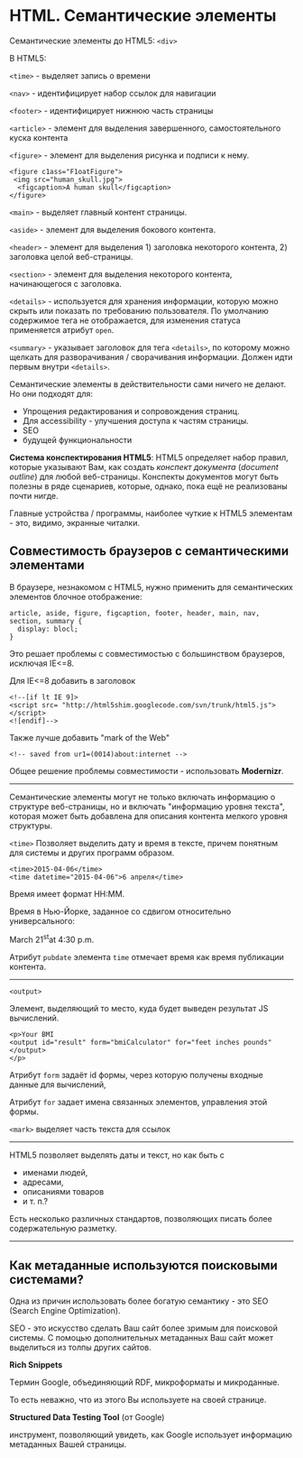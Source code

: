 # HTML. Семантические элементы

Семантические элементы до HTML5: `<div>` 

В HTML5:

`<time>` - выделяет запись о времени 

`<nav>` - идентифицирует набор ссылок для навигации 

`<footer>` - идентифицирует нижнюю часть страницы 

`<article>` - элемент для выделения завершенного, самостоятельного куска контента 

`<figure>` - элемент для выделения рисунка и подписи к нему. 

```
<figure c1ass="F1oatFigure"> 
 <img src="human_skull.jpg"> 
  <figcaption>А human skull</figcaption> 
</figure> 
```

`<main>` - выделяет главный контент страницы. 

`<aside>` - элемент для выделения бокового контента. 

`<header>` - элемент для выделения 1) заголовка некоторого контента, 2) заголовка целой веб-страницы. 

`<section>` - элемент для выделения некоторого контента, начинающегося с заголовка. 

`<details>` - используется для хранения информации, которую можно скрыть или показать по требованию пользователя. По умолчанию содержимое тега не отображается, для изменения статуса применяется атрибут `ореn`. 

`<summary>` - указывает заголовок для тега `<details>`, по которому можно щелкать для разворачивания / сворачивания информации. Должен идти первым внутри `<details>`. 

Семантические элементы в действительности сами ничего не делают. Но они подходят для: 

* Упрощения редактирования и сопровождения страниц. 
* Для accessibility - улучшения доступа к частям страницы. 
* SЕО 
* будущей функциональности 

__Система конспектирования НТМL5__: НТМL5 определяет набор правил, которые указывают Вам, как создать _конспект документа_ (_document outline_) для любой веб-страницы. Конспекты документов могут быть полезны в ряде сценариев, которые, однако, пока ещё не реализованы почти нигде. 

Главные устройства / программы, наиболее чуткие к НТМL5 элементам - это, видимо, экранные читалки. 

## Совместимость браузеров с семантическими элементами

В браузере, незнакомом с НТМL5, нужно применить для семантических элементов блочное отображение: 

```
article, aside, figure, figcaption, footer, header, main, nav, section, summary { 
  display: blосl; 
} 
```

Это решает проблемы с совместимостью с большинством браузеров, исключая IE<=8. 

Для IE<=8 добавить в заголовок 

```
<!--[if lt IE 9]>
<script src= "http://html5shim.googlecode.com/svn/trunk/html5.js"> 
</script> 
<![endif]-->
```
 
Также лучше добавить "mark оf the Web" 

```
<!-- saved from ur1=(0014)about:internet -->
```
 
Общее решение проблемы совместимости - использовать __Modernizr__. 

---

Семантические элементы могут не только включать информацию о структуре веб-страницы, но и включать "информацию уровня текста", которая может быть добавлена для описания контента мелкого уровня структуры.

`<time>` Позволяет выделить дату и время в тексте, причем понятным для системы и других программ
образом.

```
<time>2015-04-06</time>
<time datetime="2015-04-06">6 апреля</time>
```

Время имеет формат НН:ММ.

Время в Нью-Йорке, заданное со сдвигом относительно универсального:

<time datetime="2014-03-21 16:30-05:00">
March 21<sup>st</sup>at 4:30 р.m.
</time>

Атрибут `pubdate` элемента `time` отмечает время как время публикации контента.

---

`<output>`

Элемент, выделяющий то место, куда будет выведен результат JS вычислений.

```
<р>Your BMI
<output id="result" form="bmiCalculator" fоr="feet inches pounds"
</output>
</р>
```

Атрибут `form` задаёт id формы, через которую получены входные данные для вычислений,

Атрибут `for` задает имена связанных элементов, управления этой формы.

`<mark>` выделяет часть текста для ссылок

---

НТМL5 позволяет выделять даты и текст, но как быть с

* именами людей,
* адресами,
* описаниями товаров
* и т. п.? 

Есть несколько различных стандартов, позволяющих писать более содержательную разметку.

---

## Как метаданные используются поисковыми системами?

Одна из причин использовать более богатую семантику - это SEO (Search Engine Optimization).

SEO - это искусство сделать Ваш сайт более зримым для поисковой системы. С помоцью дополнительных метаданных Ваш сайт может выделиться из толпы других сайтов.

__Rich Snippets__

Tермин Google, объединяющий RDF, микроформаты и микроданные.

То есть неважно, что из этого Вы используете на своей странице.

__Structured Data Testing Tool__ (от Google)

инструмент, позволяющий увидеть, как Google использует информацию метаданных Вашей страницы.
